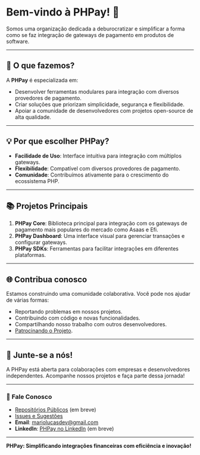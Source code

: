 # Bem-vindo à PHPay! 🚀

Somos uma organização dedicada a deburocratizar e simplificar a forma como se faz integração de gateways de pagamento em produtos de software.

---

## 🌟 **O que fazemos?**

A **PHPay** é especializada em:

- Desenvolver ferramentas modulares para integração com diversos provedores de pagamento.
- Criar soluções que priorizam simplicidade, segurança e flexibilidade.
- Apoiar a comunidade de desenvolvedores com projetos open-source de alta qualidade.

---

## 💡 **Por que escolher PHPay?**

- **Facilidade de Uso**: Interface intuitiva para integração com múltiplos gateways.
- **Flexibilidade**: Compatível com diversos provedores de pagamento.
- **Comunidade**: Contribuímos ativamente para o crescimento do ecossistema PHP.

---

## 📚 **Projetos Principais**

1. **PHPay Core**: Biblioteca principal para integração com os gateways de pagamento mais populares do mercado como Asaas e Efi.
2. **PHPay Dashboard**: Uma interface visual para gerenciar transações e configurar gateways.
3. **PHPay SDKs**: Ferramentas para facilitar integrações em diferentes plataformas.

---

## 🌐 **Contribua conosco**

Estamos construindo uma comunidade colaborativa. Você pode nos ajudar de várias formas:

- Reportando problemas em nossos projetos.
- Contribuindo com código e novas funcionalidades.
- Compartilhando nosso trabalho com outros desenvolvedores.
- [Patrocinando o Projeto](https://github.com/sponsors/mariolucasdev).

---

## 🤝 **Junte-se a nós!**

A PHPay está aberta para colaborações com empresas e desenvolvedores independentes. Acompanhe nossos projetos e faça parte dessa jornada!

---

### 💬 **Fale Conosco**

- [Repositórios Públicos](https://github.com/phpay-io/phpay) (em breve)
- [Issues e Sugestões](https://github.com/phpay-io/phpay/issues)
- **Email**: mariolucasdev@gmail.com
- **LinkedIn**: [PHPay no LinkedIn](https://linkedin.com/company/phpay) (em breve)

---

**PHPay: Simplificando integrações financeiras com eficiência e inovação!**
